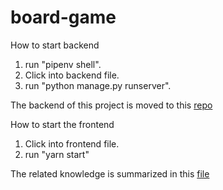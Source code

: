 # board-game
How to start backend
1. run "pipenv shell".
2. Click into backend file.
3. run "python manage.py runserver".

The backend of this project is moved to this [repo](https://github.com/aannmmoo/backend)

How to start the frontend
1. Click into frontend file.
2. run "yarn start"

The related knowledge is summarized in this [file](https://github.com/melosun-lab/board-game/blob/master/doc/game.md)
